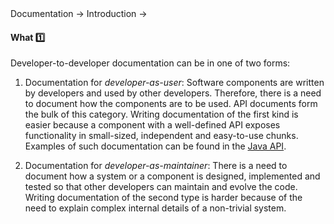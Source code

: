 <link rel="stylesheet" href="{{baseUrl}}/css/textbook.css">

<div class="website-content">

<div id="path">Documentation &rarr; Introduction &rarr;</div>

<div id="title">

#### What :one:

</div>

<div id="body">

Developer-to-developer documentation can be in one of two forms:

1. Documentation for _developer-as-user_: Software components are written by developers and used by other developers. Therefore, there is a need to document how the components are to be used. API documents form the bulk of this category. Writing documentation of the first kind is easier because a component with a well-defined API exposes functionality in small-sized, independent and easy-to-use chunks. Examples of such documentation can be found in the [Java API](http://download.oracle.com/javase/8/docs/api/).  

2. Documentation for _developer-as-maintainer_: There is a need to document how a system or a component is designed, implemented and tested so that other developers can maintain and evolve the code. Writing documentation of the second type is harder because of the need to explain complex internal details of a non-trivial system.

</div>

<div id="extras">

<include src="exercises.md" />

<div>

</div>
